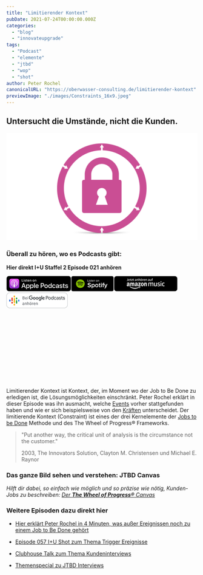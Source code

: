 ```yaml
---
title: "Limitierender Kontext"
pubDate: 2021-07-24T00:00:00.000Z
categories:
  - "blog"
  - "innovateupgrade"
tags:
  - "Podcast"
  - "elemente"
  - "jtbd"
  - "wop"
  - "shot"
author: Peter Rochel
canonicalURL: "https://oberwasser-consulting.de/limitierender-kontext"
previewImage: "./images/Constraints_16x9.jpeg"
---
```


## Untersucht die Umstände, nicht die Kunden.

![Limitierender Kontext im Jobs to Be Done ](images/Constraints_16x9.jpeg)

### Überall zu hören, wo es Podcasts gibt:

**Hier direkt I+U Staffel 2 Episode 021 anhören**

[![](images/listen-on-apple-podcast.png)](https://podcasts.apple.com/de/podcast/limitierender-kontext/id1354901024?i=1000529919561)[![](images/listen-on-spotify.png)](https://open.spotify.com/episode/4MvzeouG5Bt6adwqXkg9HP)[![](images/ListenOn_AmazonMusic_button_Black_RGB_5X_DE-300x73.png)](https://music.amazon.de/podcasts/4838bd28-7b97-4912-80cb-de39a6c75654/episodes/f0424103-f91b-485d-9aac-33e145804f9b/innovate-upgrade-limitierender-kontext)[![jobs to be done podcast](images/DE_Google_Podcasts_Badge_8x-300x76.png)](https://podcasts.google.com/feed/aHR0cHM6Ly96dW04cnkucG9kY2FzdGVyLmRlL29iZXJ3YXNzZXIucnNz/episode/cG9kLTYwZjZiZjcyOTU5NGU3MjY0NTI0NjQ?sa=X&ved=0CAUQkfYCahcKEwi4laTb7sH8AhUAAAAAHQAAAAAQAQ)

<iframe data-cookie-consent="marketing" data-cookieblock-src="https://embed.podcasts.apple.com/us/podcast/limitierender-kontext/id1354901024?i=1000529919561&amp;itsct=podcast_box_player&amp;itscg=30200&amp;ls=1&amp;theme=auto" height="175px" frameborder="0" sandbox="allow-forms allow-popups allow-same-origin allow-scripts allow-top-navigation-by-user-activation" allow="autoplay *; encrypted-media *;" style="width: 100%; max-width: 660px; overflow: hidden; border-top-left-radius: 10px; border-top-right-radius: 10px; border-bottom-right-radius: 10px; border-bottom-left-radius: 10px; background-color: transparent;"></iframe>

Limitierender Kontext ist Kontext, der, im Moment wo der Job to Be Done zu erledigen ist, die Lösungsmöglichkeiten einschränkt. Peter Rochel erklärt in dieser Episode was ihn ausmacht, welche [Events](https://oberwasser-consulting.de/trigger-events-des-jtbd-fortschrittszyklus/) vorher stattgefunden haben und wie er sich beispielsweise von den [Kräften](https://oberwasser-consulting.de/kraefte-im-jobs-to-be-done-modell/) unterscheidet. Der limitierende Kontext (Constraint) ist eines der drei Kernelemente der [Jobs to be Done](https://oberwasser-consulting.de/der-job-to-be-done-jtbd/) Methode und des The Wheel of Progress® Frameworks.

> "Put another way, the critical unit of analysis is the circumstance not the customer."
>
> 2003, The Innovators Solution, Clayton M. Christensen und Michael E. Raynor

### Das ganze Bild sehen und verstehen: JTBD Canvas

_Hilft dir dabei, so einfach wie möglich und so präzise wie nötig, Kunden-Jobs zu beschreiben: [Der **The Wheel of Progress®** Canvas](https://oberwasser-consulting.de/jtbd-tools/)_

### Weitere Episoden dazu direkt hier

- [Hier erklärt Peter Rochel in 4 Minuten, was außer Ereignissen noch zu einem Job to Be Done gehört](https://oberwasser-consulting.de/der-job-to-be-done-jtbd/)

- [Episode 057 I+U Shot zum Thema Trigger Ereignisse](https://oberwasser-consulting.de/trigger-events-des-jtbd-fortschrittszyklus/)

- [Clubhouse Talk zum Thema Kundeninterviews](https://oberwasser-consulting.de/auf-die-fragen-kommt-es-an-jtbd-meetup-35/)

- [Themenspecial zu JTBD Interviews](https://oberwasser-consulting.de/interview/)

